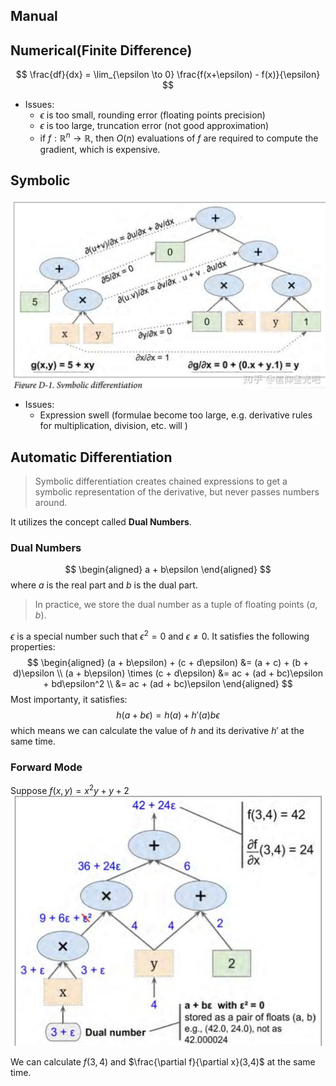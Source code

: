 ## Manual
## Numerical(Finite Difference)
$$
\frac{df}{dx} = \lim_{\epsilon \to 0} \frac{f(x+\epsilon) - f(x)}{\epsilon}
$$
* Issues:
  * $\epsilon$ is too small, rounding error (floating points precision)
  * $\epsilon$ is too large, truncation error (not good approximation)
  * if $f: \mathbb{R}^n \to \mathbb{R}$, then $O(n)$ evaluations of $f$ are required to compute the gradient, which is expensive.
## Symbolic
![Alt text](image-8.png)
* Issues:
  * Expression swell (formulae become too large, e.g. derivative rules for multiplication, division, etc. will )

## Automatic Differentiation
> Symbolic differentiation creates chained expressions to get a symbolic representation of the derivative, but never passes numbers around.  

It utilizes the concept called **Dual Numbers**.
### Dual Numbers
$$
\begin{aligned}
a + b\epsilon
\end{aligned}
$$
where $a$ is the real part and $b$ is the dual part.  
> In practice, we store the dual number as a tuple of floating points $(a, b)$.  

$\epsilon$ is a special number such that $\epsilon^2 = 0$ and $\epsilon \neq 0$.
It satisfies the following properties:
$$
\begin{aligned}
(a + b\epsilon) + (c + d\epsilon) &= (a + c) + (b + d)\epsilon \\
(a + b\epsilon) \times (c + d\epsilon) &= ac + (ad + bc)\epsilon + bd\epsilon^2 \\
&= ac + (ad + bc)\epsilon
\end{aligned}
$$
Most importanty, it satisfies:
$$
h(a+b\epsilon) = h(a) + h'(a)b\epsilon
$$
which means we can calculate the value of $h$ and its derivative $h'$ at the same time.

### Forward Mode
Suppose $f(x,y) = x^2y + y + 2$
<img src="image-9.png" width="500" height="400" />  

We can calculate $f(3,4)$ and $\frac{\partial f}{\partial x}(3,4)$ at the same time.
